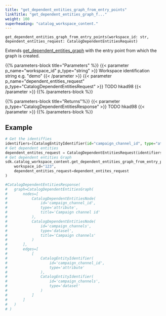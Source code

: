 ```yaml
---
title: "get_dependent_entities_graph_from_entry_points"
linkTitle: "get_dependent_entities_graph_f..."
weight: 100
superheading: "catalog_workspace_content."
---
```


<!-- TODO -->

``get_dependent_entities_graph_from_entry_points(workspace_id: str, dependent_entities_request: CatalogDependentEntitiesRequest)``

Extends [get_dependent_entities_graph](../get_dependent_entities_graph) with the entry point from which the graph is created.

{{% parameters-block  title="Parameters" %}}
{{< parameter p_name="workspace_id" p_type="string" >}}
Workspace identification string e.g. "demo"
{{< /parameter >}}
{{< parameter p_name="dependent_entities_request" p_type="CatalogDependentEntitiesRequest" >}}
TODO hkad98
{{< /parameter >}}
{{% /parameters-block %}}

{{% parameters-block title="Returns"%}}
{{< parameter p_type="CatalogDependentEntitiesResponse" >}}
TODO hkad98
{{< /parameter >}}
{{% /parameters-block %}}

## Example

```Python
# Get the identiffies
identifiers=[CatalogEntityIdentifier(id="campaign_channel_id", type="attribute")]
# Get dependent entities
dependent_entites_request = CatalogDependentEntitiesRequest(identifiers=identifiers)
# Get dependent entities Graph
sdk.catalog_workspace_content.get_dependent_entities_graph_from_entry_points(
    workspace_id="123",
    dependent_entities_request=dependent_entites_request
)

#CatalogDependentEntitiesResponse(
#   graph=CatalogDependentEntitiesGraph(
#       nodes=[
#           CatalogDependentEntitiesNode(
#               id='campaign_channel_id',
#               type='attribute',
#               title='Campaign channel id'
#           ),
#           CatalogDependentEntitiesNode(
#               id='campaign_channels',
#               type='dataset',
#               title='Campaign channels'
#           )
#       ],
#       edges=[
#           [
#               CatalogEntityIdentifier(
#                   id='campaign_channel_id',
#                   type='attribute'
#               ),
#               CatalogEntityIdentifier(
#                   id='campaign_channels',
#                   type='dataset'
#               )
#           ]
#       ]
#   )
# )

```
